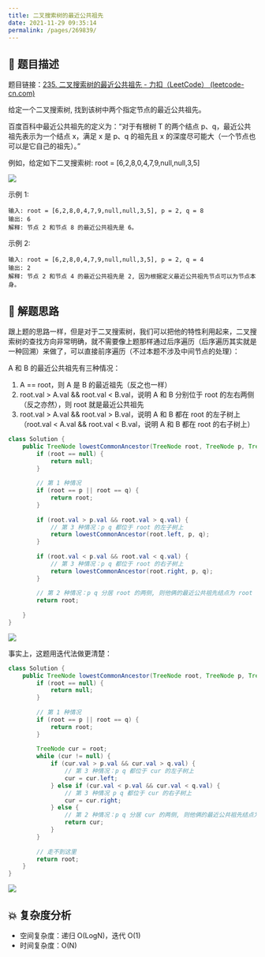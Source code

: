 ```yaml
---
title: 二叉搜索树的最近公共祖先
date: 2021-11-29 09:35:14
permalink: /pages/269839/
---
```


## 📃 题目描述

题目链接：[235. 二叉搜索树的最近公共祖先 - 力扣（LeetCode） (leetcode-cn.com)](https://leetcode-cn.com/problems/lowest-common-ancestor-of-a-binary-search-tree/)

给定一个二叉搜索树, 找到该树中两个指定节点的最近公共祖先。

百度百科中最近公共祖先的定义为：“对于有根树 T 的两个结点 p、q，最近公共祖先表示为一个结点 x，满足 x 是 p、q 的祖先且 x 的深度尽可能大（一个节点也可以是它自己的祖先）。”

例如，给定如下二叉搜索树:  root = [6,2,8,0,4,7,9,null,null,3,5]

![](https://assets.leetcode-cn.com/aliyun-lc-upload/uploads/2018/12/14/binarysearchtree_improved.png)

示例 1:

```
输入: root = [6,2,8,0,4,7,9,null,null,3,5], p = 2, q = 8
输出: 6 
解释: 节点 2 和节点 8 的最近公共祖先是 6。
```

示例 2:

```
输入: root = [6,2,8,0,4,7,9,null,null,3,5], p = 2, q = 4
输出: 2
解释: 节点 2 和节点 4 的最近公共祖先是 2, 因为根据定义最近公共祖先节点可以为节点本身。
```

## 🔔 解题思路

跟上题的思路一样，但是对于二叉搜索树，我们可以把他的特性利用起来，二叉搜索树的查找方向非常明确，就不需要像上题那样通过后序遍历（后序遍历其实就是一种回溯）来做了，可以直接前序遍历（不过本题不涉及中间节点的处理）：

A 和 B 的最近公共祖先有三种情况：

1. A == root，则 A 是 B 的最近祖先（反之也一样）
2. root.val > A.val && root.val < B.val，说明 A 和 B 分别位于 root 的左右两侧（反之亦然），则 root 就是最近公共祖先
3. root.val > A.val && root.val > B.val，说明 A 和 B 都在 root 的左子树上（root.val < A.val && root.val < B.val，说明 A 和 B 都在 root 的右子树上）


```java
class Solution {
    public TreeNode lowestCommonAncestor(TreeNode root, TreeNode p, TreeNode q) {
        if (root == null) {
            return null;
        }
        
        // 第 1 种情况
        if (root == p || root == q) {
            return root;
        }
        
        if (root.val > p.val && root.val > q.val) {
            // 第 3 种情况：p q 都位于 root 的左子树上
            return lowestCommonAncestor(root.left, p, q);
        }
        
        if (root.val < p.val && root.val < q.val) {
            // 第 3 种情况：p q 都位于 root 的右子树上
            return lowestCommonAncestor(root.right, p, q);
        }
        
        // 第 2 种情况：p q 分居 root 的两侧, 则他俩的最近公共祖先结点为 root
        return root;
        
    }
}
```

![](https://gitee.com/veal98/images/raw/master/img/20211129095514.png)

事实上，这题用迭代法做更清楚：

```java
class Solution {
    public TreeNode lowestCommonAncestor(TreeNode root, TreeNode p, TreeNode q) {
        if (root == null) {
            return null;
        }
        
        // 第 1 种情况
        if (root == p || root == q) {
            return root;
        }
        
        TreeNode cur = root;
        while (cur != null) {
            if (cur.val > p.val && cur.val > q.val) {
                // 第 3 种情况：p q 都位于 cur 的左子树上
                cur = cur.left;
            } else if (cur.val < p.val && cur.val < q.val) {
                // 第 3 种情况 p q 都位于 cur 的右子树上
                cur = cur.right;
            } else {
                // 第 2 种情况：p q 分居 cur 的两侧, 则他俩的最近公共祖先结点为 cur
                return cur;
            }
        }
        
        // 走不到这里
        return root;
    }
}
```

![](https://gitee.com/veal98/images/raw/master/img/20211129100350.png)

## 💥 复杂度分析

- 空间复杂度：递归 O(LogN)，迭代 O(1)
- 时间复杂度：O(N)

